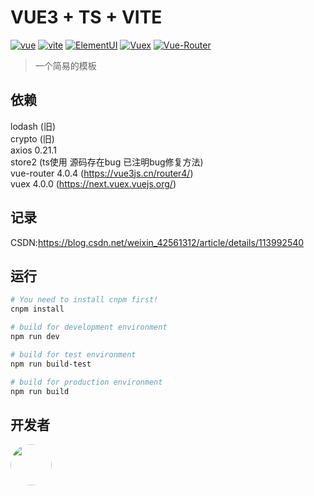 # VUE3 + TS + VITE

[![vue](https://img.shields.io/badge/vue-3.0.5-brightgreen.svg "vue")](https://www.vue3js.cn/docs/zh/)
[![vite](https://img.shields.io/badge/vite-2.0.1-green.svg "vite")](https://cn.vitejs.dev/)
[![ElementUI](https://img.shields.io/badge/Element%2B-1.0.2-orange.svg "ele")](https://element-plus.gitee.io/#/zh-CN)
[![Vuex](https://img.shields.io/badge/vuex-4.0.0-red.svg "Vuex")](https://next.vuex.vuejs.org)
[![Vue-Router](https://img.shields.io/badge/vue--router-4.0.4-yellowgreen.svg "Vue-Router")](https://vue3js.cn/router4/)

> 一个简易的模板

## 依赖

 lodash  (旧)<br>
 crypto  (旧)<br>
 axios  0.21.1<br>
 store2  (ts使用 源码存在bug 已注明bug修复方法)<br>
 vue-router  4.0.4 (https://vue3js.cn/router4/)<br>
 vuex  4.0.0 (https://next.vuex.vuejs.org/)

## 记录

CSDN:https://blog.csdn.net/weixin_42561312/article/details/113992540

## 运行

```bash
# You need to install cnpm first!
cnpm install

# build for development environment
npm run dev

# build for test environment
npm run build-test

# build for production environment
npm run build
```

## 开发者

<div style="width:66px;height:66px;border-radius:50%;overflow:hidden">
   <a href="https://github.com/lwm98">
      <img src="https://avatars1.githubusercontent.com/u/48340898?s=460&u=78d39b7b7304e030eee7ab9aeec5b62fd792d253&v=4" width="66" height="66"/>
   </a>
</div>